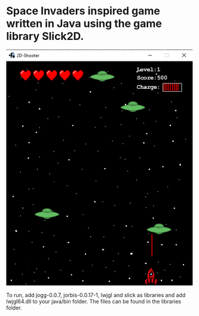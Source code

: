 # Space Invaders inspired game written in Java using the game library Slick2D.

![Example](2d2d/Images/poster.png)

To run, add jogg-0.0.7, jorbis-0.0.17-1, lwjgl and slick as libraries and add lwjgl64.dll to your java/bin folder. The files can be found in the libraries folder.


